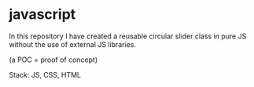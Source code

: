 # javascript

In this repository I have created a reusable circular slider class in pure JS without the use of external JS libraries. 

(a POC = proof of concept) 

Stack: JS, CSS, HTML
